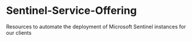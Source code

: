 # Sentinel-Service-Offering
Resources to automate the deployment of Microsoft Sentinel instances for our clients
